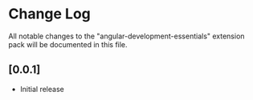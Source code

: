# Change Log
All notable changes to the "angular-development-essentials" extension pack will be documented in this file.


## [0.0.1]
- Initial release

